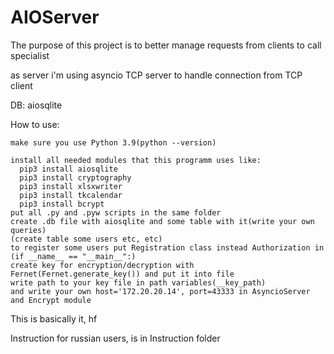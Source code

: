 # AIOServer
The purpose of this project is to better manage requests from clients to call specialist

  as server i'm using asyncio TCP server to handle connection from TCP client

  DB: aiosqlite
  
  How to use:
  
    make sure you use Python 3.9(python --version)
    
    install all needed modules that this programm uses like:
      pip3 install aiosqlite
      pip3 install cryptography
      pip3 install xlsxwriter
      pip3 install tkcalendar
      pip3 install bcrypt
    put all .py and .pyw scripts in the same folder
    create .db file with aiosqlite and some table with it(write your own queries)
    (create table some users etc, etc)
    to register some users put Registration class instead Authorization in (if __name__ == "__main__":)
    create key for encryption/decryption with Fernet(Fernet.generate_key()) and put it into file
    write path to your key file in path variables(__key_path)
    and write your own host='172.20.20.14', port=43333 in AsyncioServer and Encrypt module
  This is basically it, hf
  
  Instruction for russian users, is in Instruction folder
